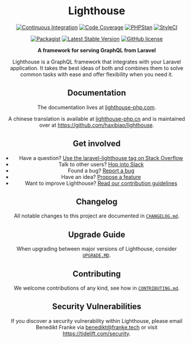<div align="center">

<div align="center">

# Lighthouse

[![Continuous Integration](https://github.com/zhuzhichao/laravel-advanced-search/workflows/PHP%20Composer/badge.svg)](https://github.com/zhuzhichao/laravel-advanced-search/actions)
[![Code Coverage](https://codecov.io/gh/zhuzhichao/laravel-advanced-search/branch/master/graph/badge.svg)](https://codecov.io/gh/zhuzhichao/laravel-advanced-search)
[![PHPStan](https://img.shields.io/badge/PHPStan-enabled-brightgreen.svg?style=flat)](https://github.com/phpstan/phpstan)
[![StyleCI](https://github.styleci.io/repos/311640382/shield?branch=master&style=flat)](https://github.styleci.io/repos/59965104)

[![Packagist](https://img.shields.io/packagist/dt/zhuzhichao/laravel-advanced-search.svg)](https://packagist.org/packages/zhuzhichao/laravel-advanced-search)
[![Latest Stable Version](https://poser.pugx.org/zhuzhichao/laravel-advanced-search/v/stable)](https://packagist.org/packages/zhuzhichao/laravel-advanced-search)
[![GitHub license](https://img.shields.io/github/license/zhuzhichao/laravel-advanced-search.svg)](https://github.com/zhuzhichao/laravel-advanced-search/blob/master/LICENSE)

**A framework for serving GraphQL from Laravel**

</div>

Lighthouse is a GraphQL framework that integrates with your Laravel application.
It takes the best ideas of both and combines them to solve common tasks with ease
and offer flexibility when you need it.

## Documentation

The documentation lives at [lighthouse-php.com](https://lighthouse-php.com/).

A chinese translation is available at [lighthouse-php.cn](http://lighthouse-php.cn/) and is maintained
over at https://github.com/haxibiao/lighthouse.

## Get involved

- Have a question? [Use the laravel-lighthouse tag on Stack Overflow](https://stackoverflow.com/questions/tagged/laravel-lighthouse)
- Talk to other users? [Hop into Slack](https://join.slack.com/t/lighthouse-php/shared_invite/enQtMzc1NzQwNTUxMjk3LWMyZWRiNWFmZGUxZmRlNDJkMTQ2ZDA1NzQ1YjVkNTdmNWE1OTUyZjZiN2I2ZGQxNTNiZTZiY2JlNmY2MGUyNTQ)
- Found a bug? [Report a bug](https://github.com/zhuzhichao/laravel-advanced-search/issues/new?template=bug_report.md)
- Have an idea? [Propose a feature](https://github.com/zhuzhichao/laravel-advanced-search/issues/new?template=feature_proposal.md)
- Want to improve Lighthouse? [Read our contribution guidelines](https://github.com/zhuzhichao/laravel-advanced-search/blob/master/CONTRIBUTING.md)

## Changelog

All notable changes to this project are documented in [`CHANGELOG.md`](CHANGELOG.md).

## Upgrade Guide

When upgrading between major versions of Lighthouse, consider [`UPGRADE.MD`](UPGRADE.md).

## Contributing

We welcome contributions of any kind, see how in [`CONTRIBUTING.md`](CONTRIBUTING.md).

## Security Vulnerabilities

If you discover a security vulnerability within Lighthouse,
please email Benedikt Franke via [benedikt@franke.tech](mailto:benedikt@franke.tech)
or visit https://tidelift.com/security.
